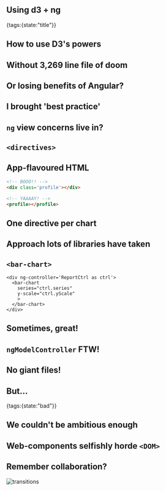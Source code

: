 ## Using d3 + ng
{tags:{state:"title"}}

## How to use D3's powers

## Without 3,269 line file of doom

## Or losing benefits of Angular?

## I brought 'best practice'

## `ng` view concerns live in?

## `<directives>`

## App-flavoured HTML

```html
<!-- BOOO!! -->
<div class='profile'></div>

<!-- YAAAAY! -->
<profile></profile>
````

## One directive per chart

## Approach lots of libraries have taken

## `<bar-chart>`

    <div ng-controller='ReportCtrl as ctrl'>
      <bar-chart
        series="ctrl.series"
        y-scale="ctrl.yScale"
        >
      </bar-chart>
    </div>

## Sometimes, great!

## 

<script type=eg code-sample>
  <form name=timeForm ng-controller="TimeCtrl as timeCtrl">
    <clock-input name=time ng-model="timeCtrl.item.time"
      valid-time="pm"
      >
    </clock-input>
  </form>
</script>

## `ngModelController` FTW!

## No giant files!

## But...
{tags:{state:"bad"}}

## We couldn't be ambitious enough

## Web-components selfishly horde `<DOM>`

## Remember collaboration?

![transitions](img/transitions-b.gif)






